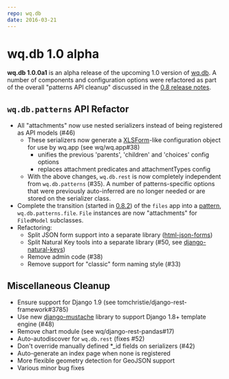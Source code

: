 ```yaml
---
repo: wq.db
date: 2016-03-21
---
```


# wq.db 1.0 alpha

**wq.db 1.0.0a1** is an alpha release of the upcoming 1.0 version of [wq.db](https://wq.io/wq.db).  A number of components and configuration options were refactored as part of the overall "patterns API cleanup" discussed in the [0.8 release notes](./wq.db-0.8.0.md).

## `wq.db.patterns` API Refactor
- All "attachments" now use nested serializers instead of being registered as API models (#46)
  - These serializers now generate a [XLSForm](http://xlsform.org)-like configuration object for use by wq.app (see wq/wq.app#38)
    - unifies the previous 'parents', 'children' and 'choices' config options
    - replaces attachment predicates and attachmentTypes config
  - With the above changes, `wq.db.rest` is now completely independent from `wq.db.patterns` (#35).  A number of patterns-specific options that were previously auto-inferred are no longer needed or are stored on the serializer class.
- Complete the transition (started in [0.8.2](./wq.db-0.8.2.md)) of the `files` app into a [pattern](https://wq.io/docs/about-patterns), `wq.db.patterns.file`.  `File` instances are now "attachments" for `FiledModel` subclasses.
- Refactoring:
  - Split JSON form support into a separate library ([html-json-forms](https://github.com/wq/html-json-forms))
  - Split Natural Key tools into a separate library (#50, see [django-natural-keys](https://github.com/wq/django-natural-keys))
  - Remove admin code (#38)
  - Remove support for "classic" form naming style (#33)

## Miscellaneous Cleanup
- Ensure support for Django 1.9 (see tomchristie/django-rest-framework#3785)
- Use new [django-mustache](https://github.com/wq/django-mustache) library to support Django 1.8+ template engine (#48)
- Remove chart module (see wq/django-rest-pandas#17)
- Auto-autodiscover for `wq.db.rest` (fixes #52)
- Don't override manually defined *_id fields on serializers (#42)
- Auto-generate an index page when none is registered
- More flexible geometry detection for GeoJSON support 
- Various minor bug fixes
